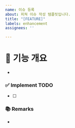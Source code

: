 ```yaml
---
name: 이슈 등록
about: 피쳐 이슈 작성 템플릿입니다.
title: "[FEATURE]"
labels: enhancement
assignees: ''

---
```


# 🤖 기능 개요
- 

### ✅ Implement TODO
<!-- 이슈에 할당된 TODO를 항목화하여 적습니다 (PR할 때에는 모두 체크되어야함) -->
- [ ] 

### 📚 Remarks
<!-- 기능 개발에 있어 비고사항이 있었다면 적기 -->
-  

<!-- * @JakePark929 README작성 -->
